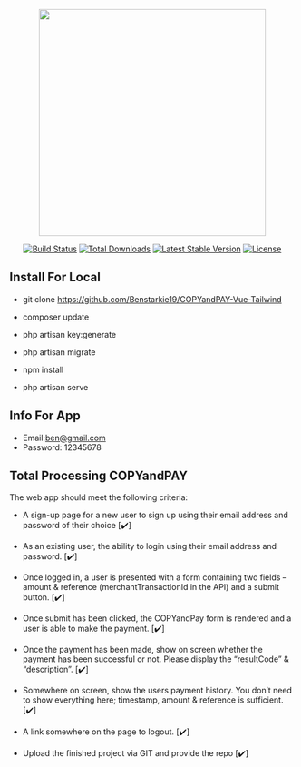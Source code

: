 <p align="center"><a href="https://laravel.com" target="_blank"><img src="https://raw.githubusercontent.com/laravel/art/master/logo-lockup/5%20SVG/2%20CMYK/1%20Full%20Color/laravel-logolockup-cmyk-red.svg" width="400"></a></p>

<p align="center">
<a href="https://travis-ci.org/laravel/framework"><img src="https://travis-ci.org/laravel/framework.svg" alt="Build Status"></a>
<a href="https://packagist.org/packages/laravel/framework"><img src="https://img.shields.io/packagist/dt/laravel/framework" alt="Total Downloads"></a>
<a href="https://packagist.org/packages/laravel/framework"><img src="https://img.shields.io/packagist/v/laravel/framework" alt="Latest Stable Version"></a>
<a href="https://packagist.org/packages/laravel/framework"><img src="https://img.shields.io/packagist/l/laravel/framework" alt="License"></a>
</p>


## Install For Local

- git clone  https://github.com/Benstarkie19/COPYandPAY-Vue-Tailwind

- composer update

- php artisan key:generate

- php artisan migrate

- npm install

- php artisan serve


## Info For App

-  Email:ben@gmail.com
-  Password: 12345678


## Total Processing COPYandPAY

The web app should meet the following criteria:

- A sign-up page for a new user to sign up using their email address and password of
their choice [:heavy_check_mark:]

- As an existing user, the ability to login using their email address and password. [:heavy_check_mark:]

- Once logged in, a user is presented with a form containing two fields – amount &
reference (merchantTransactionId in the API) and a submit button. [:heavy_check_mark:]

- Once submit has been clicked, the COPYandPay form is rendered and a user is able
to make the payment. [:heavy_check_mark:]

- Once the payment has been made, show on screen whether the payment has been
successful or not. Please display the “resultCode” & “description”. [:heavy_check_mark:]

- Somewhere on screen, show the users payment history. You don’t need to show
everything here; timestamp, amount & reference is sufficient. [:heavy_check_mark:]

- A link somewhere on the page to logout. [:heavy_check_mark:]

- Upload the finished project via GIT and provide the repo [:heavy_check_mark:]
